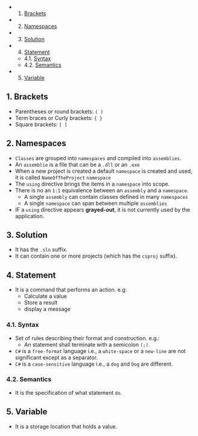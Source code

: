 <!-- vscode-markdown-toc -->
* 1. [Brackets](#Brackets)
* 2. [Namespaces](#Namespaces)
* 3. [Solution](#Solution)
* 4. [Statement](#Statement)
	* 4.1. [Syntax](#Syntax)
	* 4.2. [Semantics](#Semantics)
* 5. [Variable](#Variable)

<!-- vscode-markdown-toc-config
	numbering=true
	autoSave=true
	/vscode-markdown-toc-config -->
<!-- /vscode-markdown-toc -->

##  1. <a name='Brackets'></a>Brackets
- Parentheses or round brackets: `( )`
- Term braces or Curly brackets: `{ }`
- Square brackets: `[ ]`

##  2. <a name='Namespaces'></a>Namespaces
- `Classes` are grouped into `namespaces` and compiled into `assemblies`. 
- An `assemblie` is a file that can be a `.dll` or an `.exe`
- When a new project is created a default `namespace` is created and used, it is called  `NameOfTheProject` `namespace`
- The `using` directive brings the items in a `namespace` into scope.
- There is no an `1:1` equivalence between an `assembly` and a `namespace`.
  - A single `assembly` can contain classes defined in many `namespaces`
  - A single `namespace` can span between multiple `assemblies`
- IF a `using`  directive appears **grayed-out**, it is not currently used by the application.

##  3. <a name='Solution'></a>Solution
- It has the `.sln` suffix.
- It can contain one or more projects (which has the `csproj` suffix).

##  4. <a name='Statement'></a>Statement
- It is a command that performs an action. e.g:
  - Calculate a value
  - Store a result
  - display a message

###  4.1. <a name='Syntax'></a>Syntax
- Set of rules describing their format and construction. e.g.:
  - An statement shall terminate with a semicolon `(;)`.
- `C#` is a `free-format` language i.e., a `white-space` or a `new-line` are not significant except as a separator.
- `C#` is a `case-sensitive` language i.e., a `dog` and `Dog` are different.

###  4.2. <a name='Semantics'></a>Semantics
- It is the specification of what statement `do`.

##  5. <a name='Variable'></a>Variable
- It is a storage location that holds a value.